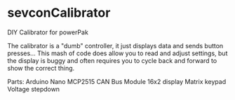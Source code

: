 # sevconCalibrator
DIY Calibrator for powerPak

The calibrator is a "dumb" controller, it just displays data and sends button presses... This mash of code does allow you to read and adjust settings, but the display is buggy and often requires you to cycle back and forward to show the correct thing. 

Parts:
Arduino Nano
MCP2515 CAN Bus Module
16x2 display
Matrix keypad
Voltage stepdown
